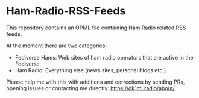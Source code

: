 # Ham-Radio-RSS-Feeds

This repository contains an OPML file containing Ham Radio related RSS feeds.

At the moment there are two categories:

 * Fediverse Hams: Web sites of ham radio operators that are active in the Fediverse
 * Ham Radio: Everything else (news sites, personal blogs etc.)

Please help me with this with additions and corrections by sending PRs, opening issues or contacting me directly: https://dk1mi.radio/about/